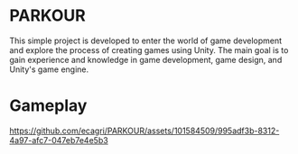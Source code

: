 # PARKOUR
This simple project is developed to enter the world of game development and explore the process of creating games using Unity. The main goal is to gain experience and knowledge in game development, game design, and Unity's game engine.
# Gameplay
https://github.com/ecagri/PARKOUR/assets/101584509/995adf3b-8312-4a97-afc7-047eb7e4e5b3




